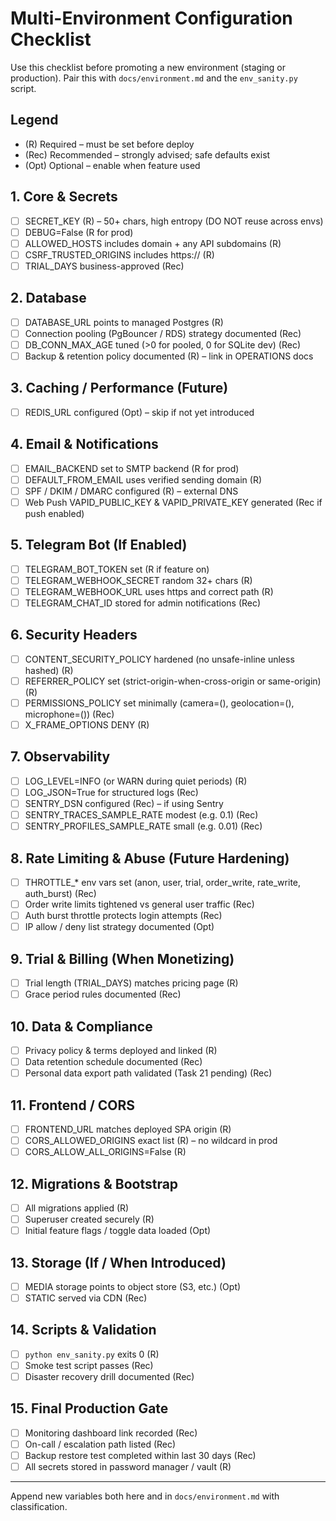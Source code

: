 # Multi-Environment Configuration Checklist

Use this checklist before promoting a new environment (staging or production). Pair this with `docs/environment.md` and the `env_sanity.py` script.

## Legend
- (R) Required – must be set before deploy
- (Rec) Recommended – strongly advised; safe defaults exist
- (Opt) Optional – enable when feature used

## 1. Core & Secrets
- [ ] SECRET_KEY (R) – 50+ chars, high entropy (DO NOT reuse across envs)
- [ ] DEBUG=False (R for prod)
- [ ] ALLOWED_HOSTS includes domain + any API subdomains (R)
- [ ] CSRF_TRUSTED_ORIGINS includes https://<domain> (R)
- [ ] TRIAL_DAYS business-approved (Rec)

## 2. Database
- [ ] DATABASE_URL points to managed Postgres (R)
- [ ] Connection pooling (PgBouncer / RDS) strategy documented (Rec)
- [ ] DB_CONN_MAX_AGE tuned (>0 for pooled, 0 for SQLite dev) (Rec)
- [ ] Backup & retention policy documented (R) – link in OPERATIONS docs

## 3. Caching / Performance (Future)
- [ ] REDIS_URL configured (Opt) – skip if not yet introduced

## 4. Email & Notifications
- [ ] EMAIL_BACKEND set to SMTP backend (R for prod)
- [ ] DEFAULT_FROM_EMAIL uses verified sending domain (R)
- [ ] SPF / DKIM / DMARC configured (R) – external DNS
- [ ] Web Push VAPID_PUBLIC_KEY & VAPID_PRIVATE_KEY generated (Rec if push enabled)

## 5. Telegram Bot (If Enabled)
- [ ] TELEGRAM_BOT_TOKEN set (R if feature on)
- [ ] TELEGRAM_WEBHOOK_SECRET random 32+ chars (R)
- [ ] TELEGRAM_WEBHOOK_URL uses https and correct path (R)
- [ ] TELEGRAM_CHAT_ID stored for admin notifications (Rec)

## 6. Security Headers
- [ ] CONTENT_SECURITY_POLICY hardened (no unsafe-inline unless hashed) (R)
- [ ] REFERRER_POLICY set (strict-origin-when-cross-origin or same-origin) (R)
- [ ] PERMISSIONS_POLICY set minimally (camera=(), geolocation=(), microphone=()) (Rec)
- [ ] X_FRAME_OPTIONS DENY (R)

## 7. Observability
- [ ] LOG_LEVEL=INFO (or WARN during quiet periods) (R)
- [ ] LOG_JSON=True for structured logs (Rec)
- [ ] SENTRY_DSN configured (Rec) – if using Sentry
- [ ] SENTRY_TRACES_SAMPLE_RATE modest (e.g. 0.1) (Rec)
- [ ] SENTRY_PROFILES_SAMPLE_RATE small (e.g. 0.01) (Rec)

## 8. Rate Limiting & Abuse (Future Hardening)
- [ ] THROTTLE_* env vars set (anon, user, trial, order_write, rate_write, auth_burst) (Rec)
- [ ] Order write limits tightened vs general user traffic (Rec)
- [ ] Auth burst throttle protects login attempts (Rec)
- [ ] IP allow / deny list strategy documented (Opt)

## 9. Trial & Billing (When Monetizing)
- [ ] Trial length (TRIAL_DAYS) matches pricing page (R)
- [ ] Grace period rules documented (Rec)

## 10. Data & Compliance
- [ ] Privacy policy & terms deployed and linked (R)
- [ ] Data retention schedule documented (Rec)
- [ ] Personal data export path validated (Task 21 pending) (Rec)

## 11. Frontend / CORS
- [ ] FRONTEND_URL matches deployed SPA origin (R)
- [ ] CORS_ALLOWED_ORIGINS exact list (R) – no wildcard in prod
- [ ] CORS_ALLOW_ALL_ORIGINS=False (R)

## 12. Migrations & Bootstrap
- [ ] All migrations applied (R)
- [ ] Superuser created securely (R)
- [ ] Initial feature flags / toggle data loaded (Opt)

## 13. Storage (If / When Introduced)
- [ ] MEDIA storage points to object store (S3, etc.) (Opt)
- [ ] STATIC served via CDN (Rec)

## 14. Scripts & Validation
- [ ] `python env_sanity.py` exits 0 (R)
- [ ] Smoke test script passes (Rec)
- [ ] Disaster recovery drill documented (Rec)

## 15. Final Production Gate
- [ ] Monitoring dashboard link recorded (Rec)
- [ ] On-call / escalation path listed (Rec)
- [ ] Backup restore test completed within last 30 days (Rec)
- [ ] All secrets stored in password manager / vault (R)

---
Append new variables both here and in `docs/environment.md` with classification.
